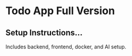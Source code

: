# Todo App Full Version

## Setup Instructions...

Includes backend, frontend, docker, and AI setup.